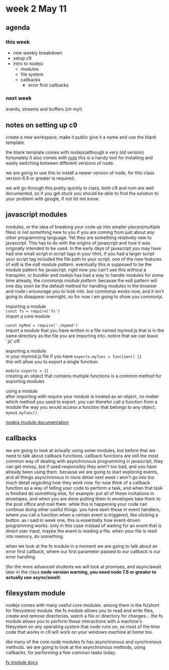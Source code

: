 # week 2 May 11

## agenda

### this week
- new weekly breakdown
- setup c9
- intro to nodejs
  - modules
  - file system
  - callbacks
    - error first callbacks

### next week
events, streams and buffers (oh my!)

## notes on setting up c9

create a new workspace, make it public give it a name and use the blank
template.

the blank template comes with nodejs(although a very old version) fortunately it
also comes with [nvm](https://github.com/creationix/nvm) this is a handy tool
for installing and easily switching between different versions of node.

we are going to use this to install a newer version of node, for this class
version 6.9 or greater is required.

we will go through this pretty quickly in class, both c9 and nvm are well
documented, so if you get stuck you should be able to find the solution to your
problem with google, if not let me know.

## javascript modules

modules, or the idea of breaking your code up into smaller pieces(multiple files) is not 
something new to you if you are coming from just about any other programming
language. Yet they are something relatively new to javascript. This has to do
with the origins of javascript and how it was originally intended to be used. In
the early days of javascript you may have had one small script in script tags in
your html, if you had a larger script your script tag included the file path to
your script. one of the new features of es6 is the *es6 module pattern*.
eventually this is supposed to be the module pattern for javascript. right now
you can't use this without a transpiler, or bundler and nodejs has had a way to
handle modules for some time already, the *commonjs module pattern*. because the
es6 pattern will one day soon be the default method for handling modules in the
browser and node i encourage you to look into. but commonjs works now, and it
isn't going to disappear overnight, so for now i am going to show you commonjs.

importing a module  
`const fs = require('fs')`  
import a core module

`const myMod = require('./mymod')`  
import a module that you have written in a file named mymod.js that is in the
same directory as the file you are importing into. notice that we can leave '.js' off.

exporting a module  
in your mymod.js file if you have 
`exports.myfunc = function() {}`  
this will allow you to export a single function  

`module.exports = {}`  
creating an object that contains multiple functions is a common method for exporting modules

using a module  
after importing with require your module is treated as an object, no matter
which method you used to export. you can therefor call a function from a module
the way you would access a function that belongs to any object, `mymod.myfunc()`.

[nodejs module documentation](https://nodejs.org/docs/latest/api/modules.html)

## callbacks

we are going to look at actually using some modules, but before that we need to
talk about callback functions. callback functions are still the most common way
of dealing with asynchronous programming in javascript, they can get messy, but
if used responsibly they aren't too bad, and you have already been using them.
because we are going to start exploring events, and all things asynchronous in
more detail next week i won't go into too much detail regarding how they work now. for now think of a
callback function as a way of telling your code to perform a task, and when that
task is finished do something else, for example: put all of these invitations in envelopes,
and when you are done putting them in envelopes take them to the post office and
mail them. while this is happening your code can continue doing other useful
things. you have seen these in event handlers, where you call a function when a
certain event is triggered, like clicking a button. as i said in week one, this is essentially how
event-driven programming works. only in this case instead of waiting for an
event that is direct user input, maybe the event is reading a file. when your
file is read into memory, do something.

when we look at the fs module in a moment we are going to talk about an error
first callback, where our first parameter passed to our callback is our error
handling.

(for the more advanced students we will look at promises, and async/await later
in the class **node version warning, you need node 7.6 or greater to actually use
async/await**)

## filesystem module

nodejs comes with many useful core modules. among them is the fs(short for filesystem) 
module. the fs module allows you to read and write files, create and remove
directories, watch a file or directory for changes... the fs module allows you
to perform these interactions with a machine's filesystem on any operating system that node runs
on, so most of the time code that works in c9 will work on your windows machine at
home too.

like many of the core node modules fs has asynchronous and synchronous methods.
we are going to look at the asynchronous methods, using callbacks, for
performing a few common tasks today.

[fs module docs](https://nodejs.org/dist/latest-v7.x/docs/api/fs.html)
